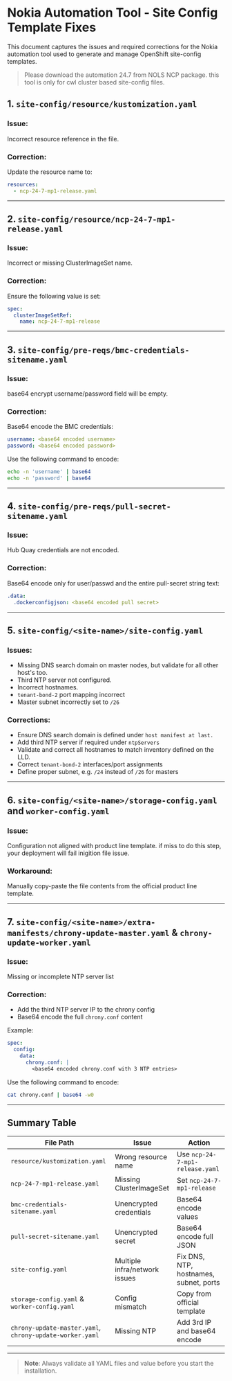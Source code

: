 # Nokia Automation Tool - Site Config Template Fixes

This document captures the issues and required corrections for the Nokia automation tool used to generate and manage OpenShift site-config templates.

> Please download the automation 24.7 from NOLS NCP package. this tool is only for cwl cluster based site-config files. 

## 1. `site-config/resource/kustomization.yaml`

### Issue:
Incorrect resource reference in the file.

### Correction:
Update the resource name to:
```yaml
resources:
  - ncp-24-7-mp1-release.yaml
```

---

## 2. `site-config/resource/ncp-24-7-mp1-release.yaml`

### Issue:
Incorrect or missing ClusterImageSet name.

### Correction:
Ensure the following value is set:
```yaml
spec:
  clusterImageSetRef:
    name: ncp-24-7-mp1-release
```

---

## 3. `site-config/pre-reqs/bmc-credentials-sitename.yaml`

### Issue:
base64 encrypt username/password field will be empty.

### Correction:
Base64 encode the BMC credentials:
```yaml
username: <base64 encoded username>
password: <base64 encoded password>
```
Use the following command to encode:
```bash
echo -n 'username' | base64
echo -n 'password' | base64
```

---

## 4. `site-config/pre-reqs/pull-secret-sitename.yaml`

### Issue:
Hub Quay credentials are not encoded.

### Correction:
Base64 encode only for user/passwd and the entire pull-secret string text:
```yaml
.data:
  .dockerconfigjson: <base64 encoded pull secret>
```

---

## 5. `site-config/<site-name>/site-config.yaml`

### Issues:
- Missing DNS search domain on master nodes, but validate for all other host's too. 
- Third NTP server not configured.
- Incorrect hostnames. 
- `tenant-bond-2` port mapping incorrect
- Master subnet incorrectly set to `/26`

### Corrections:
- Ensure DNS search domain is defined under `host manifest at last.`
- Add third NTP server if required under `ntpServers`
- Validate and correct all hostnames to match inventory defined on the LLD. 
- Correct `tenant-bond-2` interfaces/port assignments
- Define proper subnet, e.g. `/24` instead of `/26` for masters

---

## 6. `site-config/<site-name>/storage-config.yaml` and `worker-config.yaml`

### Issue:
Configuration not aligned with product line template. if miss to do this step, your deployment will fail inigition file issue.

### Workaround:
Manually copy-paste the file contents from the official product line template.

---

## 7. `site-config/<site-name>/extra-manifests/chrony-update-master.yaml` & `chrony-update-worker.yaml`

### Issue:
Missing or incomplete NTP server list

### Correction:
- Add the third NTP server IP to the chrony config
- Base64 encode the full `chrony.conf` content

Example:
```yaml
spec:
  config:
    data:
      chrony.conf: |
        <base64 encoded chrony.conf with 3 NTP entries>
```
Use the following command to encode:
```bash
cat chrony.conf | base64 -w0
```

---

## Summary Table
| File Path | Issue | Action |
|-----------|-------|--------|
| `resource/kustomization.yaml` | Wrong resource name | Use `ncp-24-7-mp1-release.yaml` |
| `ncp-24-7-mp1-release.yaml` | Missing ClusterImageSet | Set `ncp-24-7-mp1-release` |
| `bmc-credentials-sitename.yaml` | Unencrypted credentials | Base64 encode values |
| `pull-secret-sitename.yaml` | Unencrypted secret | Base64 encode full JSON |
| `site-config.yaml` | Multiple infra/network issues | Fix DNS, NTP, hostnames, subnet, ports |
| `storage-config.yaml` & `worker-config.yaml` | Config mismatch | Copy from official template |
| `chrony-update-master.yaml`, `chrony-update-worker.yaml` | Missing NTP | Add 3rd IP and base64 encode |

---

> **Note**: Always validate all YAML files and value before you start the installation.
